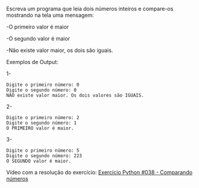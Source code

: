 Escreva um programa que leia dois números inteiros e compare-os mostrando na tela uma mensagem:

-O primeiro valor é maior

-O segundo valor é maior

-Não existe valor maior, os dois são iguais.

Exemplos de Output:

1-
~~~
Digite o primeiro número: 0
Digite o segundo número: 0
NÃO existe valor maior. Os dois valores são IGUAIS.
~~~
2-
~~~
Digite o primeiro número: 2
Digite o segundo número: 1
O PRIMEIRO valor é maior.
~~~
3-
~~~
Digite o primeiro número: 5
Digite o segundo número: 223
O SEGUNDO valor é maior.
~~~

<p>Vídeo com a resolução do exercício: <a href="https://www.youtube.com/watch?v=iuPbB9uHczM&list=PLvE-ZAFRgX8hnECDn1v9HNTI71veL3oW0&index=53" target="_blank">Exercício Python #038 - Comparando números</a></p>